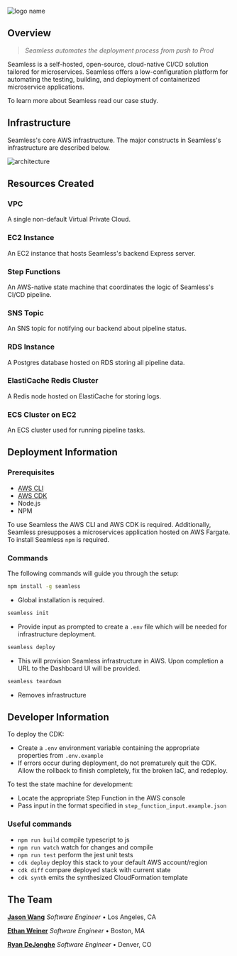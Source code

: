 ![logo name](https://user-images.githubusercontent.com/74154385/229306579-2e820193-cd80-417d-9ee3-bab904cca774.png)

## Overview

> _Seamless automates the deployment process from push to Prod_

Seamless is a self-hosted, open-source, cloud-native CI/CD solution tailored for microservices. Seamless offers a low-configuration platform for automating the testing, building, and deployment of containerized microservice applications.

To learn more about Seamless read our case study.

## Infrastructure

Seamless's core AWS infrastructure. The major constructs in Seamless's infrastructure are described below.

![architecture](https://user-images.githubusercontent.com/74154385/228690435-514f976b-40e0-482a-80de-3685aec20f9c.png)

## Resources Created

### VPC

A single non-default Virtual Private Cloud.

### EC2 Instance

An EC2 instance that hosts Seamless's backend Express server.

### Step Functions

An AWS-native state machine that coordinates the logic of Seamless's CI/CD pipeline.

### SNS Topic

An SNS topic for notifying our backend about pipeline status.

### RDS Instance

A Postgres database hosted on RDS storing all pipeline data.

### ElastiCache Redis Cluster

A Redis node hosted on ElastiCache for storing logs.

### ECS Cluster on EC2

An ECS cluster used for running pipeline tasks.

## Deployment Information

### Prerequisites

- [AWS CLI](https://docs.aws.amazon.com/cli/index.html)
- [AWS CDK](https://docs.aws.amazon.com/cdk/api/v2/)
- Node.js
- NPM

To use Seamless the AWS CLI and AWS CDK is required. Additionally, Seamless presupposes a microservices application hosted on AWS Fargate. To install Seamless `npm` is required.

### Commands

The following commands will guide you through the setup:

```sh
npm install -g seamless
```

- Global installation is required.

```sh
seamless init
```

- Provide input as prompted to create a `.env` file which will be needed for infrastructure deployment.

```sh
seamless deploy
```
- This will provision Seamless infrastructure in AWS. Upon completion a URL to the Dashboard UI will be provided.

```sh
seamless teardown
```
- Removes infrastructure

## Developer Information

To deploy the CDK:

- Create a `.env` environment variable containing the appropriate properties from `.env.example`
- If errors occur during deployment, do not prematurely quit the CDK. Allow the rollback to finish completely, fix the broken IaC, and redeploy.

To test the state machine for development:

- Locate the appropriate Step Function in the AWS console
- Pass input in the format specified in `step_function_input.example.json`

### Useful commands

- `npm run build` compile typescript to js
- `npm run watch` watch for changes and compile
- `npm run test` perform the jest unit tests
- `cdk deploy` deploy this stack to your default AWS account/region
- `cdk diff` compare deployed stack with current state
- `cdk synth` emits the synthesized CloudFormation template

## The Team
**<a href="https://github.com/jasonherngwang" target="_blank">Jason Wang</a>** _Software Engineer_ • Los Angeles, CA

**<a href="https://github.com/ethanjweiner" target="_blank">Ethan Weiner</a>** _Software Engineer_ • Boston, MA

**<a href="https://github.com/RDeJonghe" target="_blank">Ryan DeJonghe</a>** _Software Engineer_ • Denver, CO
